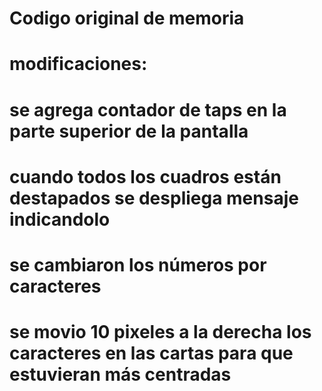 # Codigo original de memoria
# modificaciones: 
# se agrega contador de taps en la parte superior de la pantalla 
# cuando todos los cuadros están destapados se despliega mensaje indicandolo 
# se cambiaron los números por caracteres 
# se movio 10 pixeles a la derecha los caracteres en las cartas para que estuvieran más centradas
